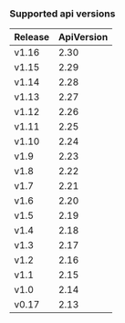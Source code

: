 ### Supported api versions

| Release | ApiVersion |
|---------|------------|
| v1.16   | 2.30       |
| v1.15   | 2.29       |
| v1.14   | 2.28       |
| v1.13   | 2.27       |
| v1.12   | 2.26       |
| v1.11   | 2.25       |
| v1.10   | 2.24       |
| v1.9    | 2.23       |
| v1.8    | 2.22       |
| v1.7    | 2.21       |
| v1.6    | 2.20       |
| v1.5    | 2.19       |
| v1.4    | 2.18       |
| v1.3    | 2.17       |
| v1.2    | 2.16       |
| v1.1    | 2.15       |
| v1.0    | 2.14       |
| v0.17   | 2.13       |
